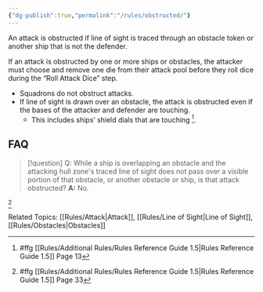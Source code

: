 ```yaml
---
{"dg-publish":true,"permalink":"/rules/obstructed/"}
---
```


An attack is obstructed if line of sight is traced through an obstacle token or another ship that is not the defender.

If an attack is obstructed by one or more ships or obstacles, the attacker must choose and remove one die from their attack pool before they roll dice during the “Roll Attack Dice” step.
- Squadrons do not obstruct attacks.
- If line of sight is drawn over an obstacle, the attack is obstructed even if the bases of the attacker and defender are touching.
  - This includes ships’ shield dials that are touching [^1].

## FAQ

> [!question] Q: While a ship is overlapping an obstacle and the attacking hull zone's traced line of sight does not pass over a visible portion of that obstacle, or another obstacle or ship, is that attack obstructed?
> **A:** No.

[^2]

Related Topics: [[Rules/Attack\|Attack]], [[Rules/Line of Sight\|Line of Sight]], [[Rules/Obstacles\|Obstacles]]

[^1]: #ffg [[Rules/Additional Rules/Rules Reference Guide 1.5\|Rules Reference Guide 1.5]] Page 13
[^2]: #ffg [[Rules/Additional Rules/Rules Reference Guide 1.5\|Rules Reference Guide 1.5]] Page 33